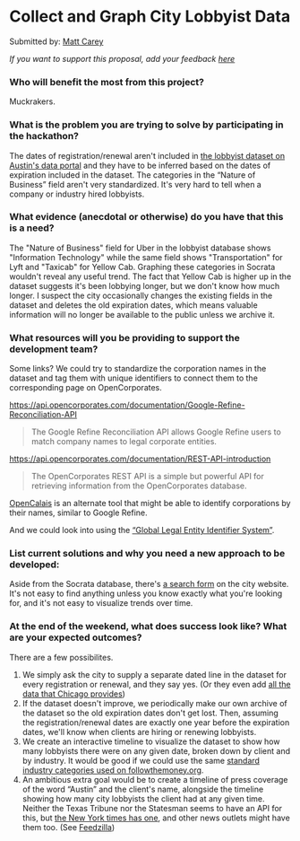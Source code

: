 # Collect and Graph City Lobbyist Data

Submitted by: [Matt Carey](https://github.com/mscarey)

_If you want to support this proposal, add your feedback [here](https://github.com/open-austin/hackathon-ideas/issues/12)_

### Who will benefit the most from this project?

Muckrakers.


### What is the problem you are trying to solve by participating in the hackathon?

The dates of registration/renewal aren't included in [the lobbyist dataset on Austin's data portal](https://data.austintexas.gov/dataset/Lobbyists/bqav-9x6a) and they have to be inferred based on the dates of expiration included in the dataset. The categories in the “Nature of Business” field aren't very standardized. It's very hard to tell when a company or industry hired lobbyists.


### What evidence (anecdotal or otherwise) do you have that this is a need?

The "Nature of Business" field for Uber in the lobbyist database shows "Information Technology" while the same field shows "Transportation" for Lyft and "Taxicab" for Yellow Cab. Graphing these categories in Socrata wouldn't reveal any useful trend. The fact that Yellow Cab is higher up in the dataset suggests it's been lobbying longer, but we don't know how much longer. I suspect the city occasionally changes the existing fields in the dataset and deletes the old expiration dates, which means valuable information will no longer be available to the public unless we archive it.


### What resources will you be providing to support the development team?

Some links? We could try to standardize the corporation names in the dataset and tag them with unique identifiers to connect them to the corresponding page on OpenCorporates.

https://api.opencorporates.com/documentation/Google-Refine-Reconciliation-API

> The Google Refine Reconciliation API allows Google Refine users to match company names to legal corporate entities. 

https://api.opencorporates.com/documentation/REST-API-introduction

> The OpenCorporates REST API is a simple but powerful API for retrieving information from the OpenCorporates database.  

[OpenCalais](http://www.opencalais.com/about) is an alternate tool that might be able to identify corporations by their names, similar to Google Refine.

And we could look into using the [“Global Legal Entity Identifier System”](http://openleis.com/info/about_the_LEI_system). 


### List current solutions and why you need a new approach to be developed:

Aside from the Socrata database, there's [a search form](http://www.austintexas.gov/cityclerk/lobbyist/index.cfm) on the city website. It's not easy to find anything unless you know exactly what you're looking for, and it's not easy to visualize trends over time.


### At the end of the weekend, what does success look like? What are your expected outcomes?

There are a few possibilites.

1. We simply ask the city to supply a separate dated line in the dataset for every registration or renewal, and they say yes. (Or they even add [all the data that Chicago provides](https://data.cityofchicago.org/Ethics/Lobbyist-Data-Lobbyist-Registry-2012-to-present/ypez-j3yg))
2. If the dataset doesn't improve, we periodically make our own archive of the dataset so the old expiration dates don't get lost. Then, assuming the registration/renewal dates are exactly one year before the expiration dates, we'll know when clients are hiring or renewing lobbyists.
3. We create an interactive timeline to visualize the dataset to show how many lobbyists there were on any given date, broken down by client and by industry. It would be good if we could use the same [standard industry categories used on followthemoney.org](http://www.followthemoney.org/database/IndustryTotals.phtml).
4. An ambitious extra goal would be to create a timeline of press coverage of the word “Austin” and the client's name, alongside the timeline showing how many city lobbyists the client had at any given time. Neither the Texas Tribune nor the Statesman seems to have an API for this, but [the New York times has one](http://developer.nytimes.com/docs/read/article_search_api_v2), and other news outlets might have them too. (See [Feedzilla](https://code.google.com/p/feedzilla-api/wiki/RestApi))




